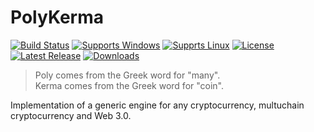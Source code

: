 # PolyKerma

[![Build Status](https://github.com/gcarreno/PolyKerma/workflows/build/badge.svg?branch=main)](https://github.com/gcarreno/PolyKerma/actions)
[![Supports Windows](https://img.shields.io/badge/support-Windows-blue?logo=Windows)](https://github.com/gcarreno/PolyKerma/releases/latest)
[![Supprts Linux](https://img.shields.io/badge/support-Linux-yellow?logo=Linux)](https://github.com/gcarreno/PolyKerma/releases/latest)
[![License](https://img.shields.io/github/license/gcarreno/PolyKerma)](https://github.com/gcarreno/PolyKerma/blob/master/LICENSE)
[![Latest Release](https://img.shields.io/github/v/release/gcarreno/PolyKerma?label=latest%20release)](https://github.com/gcarreno/PolyKerma/releases/latest)
[![Downloads](https://img.shields.io/github/downloads/gcarreno/PolyKerma/total)](https://github.com/gcarreno/PolyKerma/releases)


> Poly comes from the Greek word for "many".  
> Kerma comes from the Greek word for "coin".

Implementation of a generic engine for any cryptocurrency, multuchain cryptocurrency and Web 3.0.
